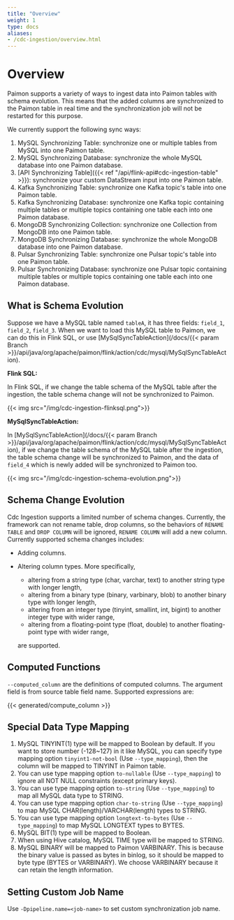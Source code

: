 ```yaml
---
title: "Overview"
weight: 1
type: docs
aliases:
- /cdc-ingestion/overview.html
---
```

<!--
Licensed to the Apache Software Foundation (ASF) under one
or more contributor license agreements.  See the NOTICE file
distributed with this work for additional information
regarding copyright ownership.  The ASF licenses this file
to you under the Apache License, Version 2.0 (the
"License"); you may not use this file except in compliance
with the License.  You may obtain a copy of the License at

  http://www.apache.org/licenses/LICENSE-2.0

Unless required by applicable law or agreed to in writing,
software distributed under the License is distributed on an
"AS IS" BASIS, WITHOUT WARRANTIES OR CONDITIONS OF ANY
KIND, either express or implied.  See the License for the
specific language governing permissions and limitations
under the License.
-->

# Overview

Paimon supports a variety of ways to ingest data into Paimon tables with schema evolution. This means that the added
columns are synchronized to the Paimon table in real time and the synchronization job will not be restarted for this purpose.

We currently support the following sync ways:

1. MySQL Synchronizing Table: synchronize one or multiple tables from MySQL into one Paimon table.
2. MySQL Synchronizing Database: synchronize the whole MySQL database into one Paimon database.
3. [API Synchronizing Table]({{< ref "/api/flink-api#cdc-ingestion-table" >}}): synchronize your custom DataStream input into one Paimon table.
4. Kafka Synchronizing Table: synchronize one Kafka topic's table into one Paimon table.
5. Kafka Synchronizing Database: synchronize one Kafka topic containing multiple tables or multiple topics containing one table each into one Paimon database.
6. MongoDB Synchronizing Collection: synchronize one Collection from MongoDB into one Paimon table.
7. MongoDB Synchronizing Database: synchronize the whole MongoDB database into one Paimon database.
8. Pulsar Synchronizing Table: synchronize one Pulsar topic's table into one Paimon table.
9. Pulsar Synchronizing Database: synchronize one Pulsar topic containing multiple tables or multiple topics containing one table each into one Paimon database.

## What is Schema Evolution

Suppose we have a MySQL table named `tableA`, it has three fields: `field_1`, `field_2`, `field_3`. When we want to load
this MySQL table to Paimon, we can do this in Flink SQL, or use [MySqlSyncTableAction](/docs/{{< param Branch >}}/api/java/org/apache/paimon/flink/action/cdc/mysql/MySqlSyncTableAction).

**Flink SQL:**

In Flink SQL, if we change the table schema of the MySQL table after the ingestion, the table schema change will not be synchronized to Paimon.

{{< img src="/img/cdc-ingestion-flinksql.png">}}

**MySqlSyncTableAction:**

In [MySqlSyncTableAction](/docs/{{< param Branch >}}/api/java/org/apache/paimon/flink/action/cdc/mysql/MySqlSyncTableAction),
if we change the table schema of the MySQL table after the ingestion, the table schema change will be synchronized to Paimon,
and the data of `field_4` which is newly added will be synchronized to Paimon too.

{{< img src="/img/cdc-ingestion-schema-evolution.png">}}

## Schema Change Evolution

Cdc Ingestion supports a limited number of schema changes. Currently, the framework can not rename table, drop columns, so the
behaviors of `RENAME TABLE` and `DROP COLUMN` will be ignored, `RENAME COLUMN` will add a new column. Currently supported schema changes includes:

* Adding columns.

* Altering column types. More specifically,

    * altering from a string type (char, varchar, text) to another string type with longer length,
    * altering from a binary type (binary, varbinary, blob) to another binary type with longer length,
    * altering from an integer type (tinyint, smallint, int, bigint) to another integer type with wider range,
    * altering from a floating-point type (float, double) to another floating-point type with wider range,

  are supported.

## Computed Functions

`--computed_column` are the definitions of computed columns. The argument field is from source table field name. Supported expressions are:

{{< generated/compute_column >}}

## Special Data Type Mapping

1. MySQL TINYINT(1) type will be mapped to Boolean by default. If you want to store number (-128~127) in it like MySQL,
   you can specify type mapping option `tinyint1-not-bool` (Use `--type_mapping`), then the column will be mapped to TINYINT in Paimon table.
2. You can use type mapping option `to-nullable` (Use `--type_mapping`) to ignore all NOT NULL constraints (except primary keys).
3. You can use type mapping option `to-string` (Use `--type_mapping`) to map all MySQL data type to STRING.
4. You can use type mapping option `char-to-string` (Use `--type_mapping`) to map MySQL CHAR(length)/VARCHAR(length) types to STRING.
5. You can use type mapping option `longtext-to-bytes` (Use `--type_mapping`) to map MySQL LONGTEXT types to BYTES.
6. MySQL BIT(1) type will be mapped to Boolean.
7. When using Hive catalog, MySQL TIME type will be mapped to STRING.
8. MySQL BINARY will be mapped to Paimon VARBINARY. This is because the binary value is passed as bytes in binlog, so it
   should be mapped to byte type (BYTES or VARBINARY). We choose VARBINARY because it can retain the length information.

## Setting Custom Job Name

Use `-Dpipeline.name=<job-name>` to set custom synchronization job name.